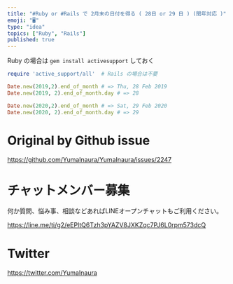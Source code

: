 ```yaml
---
title: "#Ruby or #Rails で 2月末の日付を得る ( 28日 or 29 日 ) (閏年対応 )"
emoji: "🖥"
type: "idea"
topics: ["Ruby", "Rails"]
published: true
---
```


Ruby の場合は `gem install activesupport` しておく

```rb
require 'active_support/all'  # Rails の場合は不要

Date.new(2019,2).end_of_month # => Thu, 28 Feb 2019
Date.new(2019, 2).end_of_month.day # => 28

Date.new(2020,2).end_of_month # => Sat, 29 Feb 2020
Date.new(2020, 2).end_of_month.day # => 29
```

# Original by Github issue

https://github.com/YumaInaura/YumaInaura/issues/2247








<!-- Update From Qiita API -->

# チャットメンバー募集


何か質問、悩み事、相談などあればLINEオープンチャットもご利用ください。

https://line.me/ti/g2/eEPltQ6Tzh3pYAZV8JXKZqc7PJ6L0rpm573dcQ





# Twitter


https://twitter.com/YumaInaura


<!-- Update From Qiita API -->


